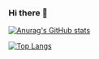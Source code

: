 ### Hi there 👋

<!--
**AndersonNascimentoAFSN/AndersonNascimentoAFSN** is a ✨ _special_ ✨ repository because its `README.md` (this file) appears on your GitHub profile.

Here are some ideas to get you started:

- 🔭 I’m currently working on ...
- 🌱 I’m currently learning ...
- 👯 I’m looking to collaborate on ...
- 🤔 I’m looking for help with ...
- 💬 Ask me about ...
- 📫 How to reach me: ...
- 😄 Pronouns: ...
- ⚡ Fun fact: ...
-->



[![Anurag's GitHub stats](https://github-readme-stats.vercel.app/api?username=AndersonNascimentoAFSN)](https://github.com/anuraghazra/github-readme-stats)



[![Top Langs](https://github-readme-stats.vercel.app/api/top-langs/?username=AndersonNascimentoAFSN)](https://github.com/anuraghazra/github-readme-stats)
